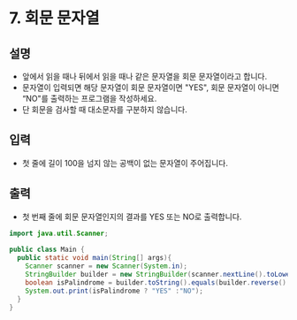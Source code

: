 # 7. 회문 문자열

## 설명
* 앞에서 읽을 때나 뒤에서 읽을 때나 같은 문자열을 회문 문자열이라고 합니다.
* 문자열이 입력되면 해당 문자열이 회문 문자열이면 "YES", 회문 문자열이 아니면 “NO"를 출력하는 프로그램을 작성하세요.
* 단 회문을 검사할 때 대소문자를 구분하지 않습니다.

## 입력
* 첫 줄에 길이 100을 넘지 않는 공백이 없는 문자열이 주어집니다.

## 출력
* 첫 번째 줄에 회문 문자열인지의 결과를 YES 또는 NO로 출력합니다.

```java
import java.util.Scanner;
  
public class Main {
  public static void main(String[] args){
    Scanner scanner = new Scanner(System.in);
    StringBuilder builder = new StringBuilder(scanner.nextLine().toLowerCase());
    boolean isPalindrome = builder.toString().equals(builder.reverse().toString());
    System.out.print(isPalindrome ? "YES" :"NO");
  }
}
```